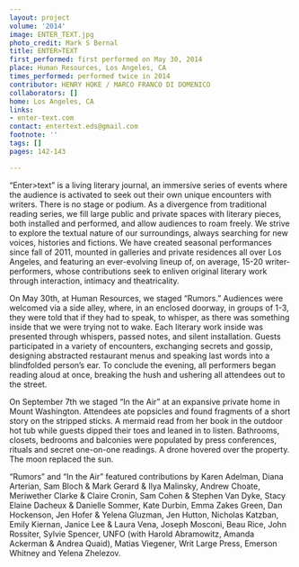 ```yaml
---
layout: project
volume: '2014'
image: ENTER_TEXT.jpg
photo_credit: Mark S Bernal
title: ENTER>TEXT
first_performed: first performed on May 30, 2014
place: Human Resources, Los Angeles, CA
times_performed: performed twice in 2014
contributor: HENRY HOKE / MARCO FRANCO DI DOMENICO
collaborators: []
home: Los Angeles, CA
links:
- enter-text.com
contact: entertext.eds@gmail.com
footnote: ''
tags: []
pages: 142-143

---
```


“Enter>text” is a living literary journal, an immersive series of events where the audience is activated to seek out their own unique encounters with writers. There is no stage or podium. As a divergence from traditional reading series, we fill large public and private spaces with literary pieces, both installed and performed, and allow audiences to roam freely. We strive to explore the textual nature of our surroundings, always searching for new voices, histories and fictions. We have created seasonal performances since fall of 2011, mounted in galleries and private residences all over Los Angeles, and featuring an ever-evolving lineup of, on average, 15-20 writer-performers, whose contributions seek to enliven original literary work through interaction, intimacy and theatricality.

On May 30th, at Human Resources, we staged “Rumors.” Audiences were welcomed via a side alley, where, in an enclosed doorway, in groups of 1-3, they were told that if they had to speak, to whisper, as there was something inside that we were trying not to wake. Each literary work inside was presented through whispers, passed notes, and silent installation. Guests participated in a variety of encounters, exchanging secrets and gossip, designing abstracted restaurant menus and speaking last words into a blindfolded person’s ear. To conclude the evening, all performers began reading aloud at once, breaking the hush and ushering all attendees out to the street.

On September 7th we staged “In the Air” at an expansive private home in Mount Washington. Attendees ate popsicles and found fragments of a short story on the stripped sticks. A mermaid read from her book in the outdoor hot tub while guests dipped their toes and leaned in to listen. Bathrooms, closets, bedrooms and balconies were populated by press conferences, rituals and secret one-on-one readings. A drone hovered over the property. The moon replaced the sun.

“Rumors” and “In the Air” featured contributions by Karen Adelman, Diana Arterian, Sam Bloch & Mark Gerard & Ilya Malinsky, Andrew Choate, Meriwether Clarke & Claire Cronin, Sam Cohen & Stephen Van Dyke, Stacy Elaine Dacheux & Danielle Sommer, Kate Durbin, Emma Zakes Green, Dan Hockenson, Jen Hofer & Yelena Gluzman, Jen Hutton, Nicholas Katzban, Emily Kiernan, Janice Lee & Laura Vena, Joseph Mosconi, Beau Rice, John Rossiter, Sylvie Spencer, UNFO (with Harold Abramowitz, Amanda Ackerman & Andrea Quaid), Matias Viegener, Writ Large Press, Emerson Whitney and Yelena Zhelezov.
